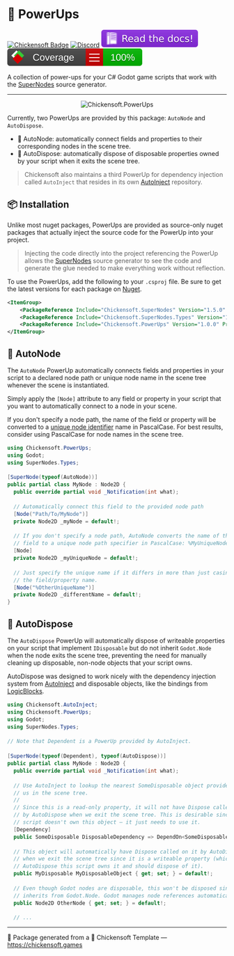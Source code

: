 # 🔋 PowerUps

[![Chickensoft Badge][chickensoft-badge]][chickensoft-website] [![Discord][discord-badge]][discord] [![Read the docs][read-the-docs-badge]][docs] ![line coverage][line-coverage]

 <!-- ![line coverage][line-coverage] ![branch coverage][branch-coverage] -->

A collection of power-ups for your C# Godot game scripts that work with the [SuperNodes] source generator.

---

<p align="center">
<img alt="Chickensoft.PowerUps" src="Chickensoft.PowerUps/icon.png" width="200">
</p>

Currently, two PowerUps are provided by this package: `AutoNode` and `AutoDispose`.

- 🌲 AutoNode: automatically connect fields and properties to their corresponding nodes in the scene tree.
- 🚮 AutoDispose: automatically dispose of disposable properties owned by your script when it exits the scene tree.

> Chickensoft also maintains a third PowerUp for dependency injection called `AutoInject` that resides in its own [AutoInject] repository.

## 📦 Installation

Unlike most nuget packages, PowerUps are provided as source-only nuget packages that actually inject the source code for the PowerUp into your project.

> Injecting the code directly into the project referencing the PowerUp allows the [SuperNodes] source generator to see the code and generate the glue needed to make everything work without reflection.

To use the PowerUps, add the following to your `.csproj` file. Be sure to get the latest versions for each package on [Nuget].

```xml
<ItemGroup>
    <PackageReference Include="Chickensoft.SuperNodes" Version="1.5.0" PrivateAssets="all" OutputItemType="analyzer" />
    <PackageReference Include="Chickensoft.SuperNodes.Types" Version="1.5.0" />
    <PackageReference Include="Chickensoft.PowerUps" Version="1.0.0" PrivateAssets="all" />
</ItemGroup>
```

## 🌲 AutoNode

The `AutoNode` PowerUp automatically connects fields and properties in your script to a declared node path or unique node name in the scene tree whenever the scene is instantiated.

Simply apply the `[Node]` attribute to any field or property in your script that you want to automatically connect to a node in your scene.

If you don't specify a node path, the name of the field or property will be converted to a [unique node identifier][unique-nodes] name in PascalCase. For best results, consider using PascalCase for node names in the scene tree.

```csharp
using Chickensoft.PowerUps;
using Godot;
using SuperNodes.Types;

[SuperNode(typeof(AutoNode))]
public partial class MyNode : Node2D {
  public override partial void _Notification(int what);

  // Automatically connect this field to the provided node path
  [Node("Path/To/MyNode")]
  private Node2D _myNode = default!;

  // If you don't specify a node path, AutoNode converts the name of the 
  // field to a unique node path specifier in PascalCase: %MyUniqueNode
  [Node]
  private Node2D _myUniqueNode = default!;

  // Just specify the unique name if it differs in more than just casing from
  // the field/property name.
  [Node("%OtherUniqueName")]
  private Node2D _differentName = default!;
}
```

## 🚮 AutoDispose

The `AutoDispose` PowerUp will automatically dispose of writeable properties on your script that implement `IDisposable` but do not inherit `Godot.Node` when the node exits the scene tree, preventing the need for manually cleaning up disposable, non-node objects that your script owns.

AutoDispose was designed to work nicely with the dependency injection system from [AutoInject] and disposable objects, like the bindings from [LogicBlocks].

```csharp
using Chickensoft.AutoInject;
using Chickensoft.PowerUps;
using Godot;
using SuperNodes.Types;

// Note that Dependent is a PowerUp provided by AutoInject.

[SuperNode(typeof(Dependent), typeof(AutoDispose))]
public partial class MyNode : Node2D {
  public override partial void _Notification(int what);

  // Use AutoInject to lookup the nearest SomeDisposable object provided above
  // us in the scene tree.
  //
  // Since this is a read-only property, it will not have Dispose called on it
  // by AutoDispose when we exit the scene tree. This is desirable since this
  // script doesn't own this object — it just needs to use it.
  [Dependency]
  public SomeDisposable DisposableDependency => DependOn<SomeDisposable>();

  // This object will automatically have Dispose called on it by AutoDispose 
  // when we exit the scene tree since it is a writeable property (which tells
  // AutoDispose this script owns it and should dispose of it).
  public MyDisposable MyDisposableObject { get; set; } = default!;

  // Even though Godot nodes are disposable, this won't be disposed since it
  // inherits from Godot.Node. Godot manages node references automatically.
  public Node2D OtherNode { get; set; } = default!;

  // ...
```

---

🐣 Package generated from a 🐤 Chickensoft Template — <https://chickensoft.games>

[chickensoft-badge]: https://raw.githubusercontent.com/chickensoft-games/chickensoft_site/main/static/img/badges/chickensoft_badge.svg
[chickensoft-website]: https://chickensoft.games
[discord-badge]: https://raw.githubusercontent.com/chickensoft-games/chickensoft_site/main/static/img/badges/discord_badge.svg
[discord]: https://discord.gg/gSjaPgMmYW
[read-the-docs-badge]: https://raw.githubusercontent.com/chickensoft-games/chickensoft_site/main/static/img/badges/read_the_docs_badge.svg
[docs]: https://chickensoft.games/docsickensoft%20Discord-%237289DA.svg?style=flat&logo=discord&logoColor=white
[line-coverage]: Chickensoft.PowerUps.Tests/badges/line_coverage.svg
<!-- [branch-coverage]: Chickensoft.PowerUps.Tests/badges/branch_coverage.svg -->

[SuperNodes]: https://github.com/chickensoft-games/SuperNodes
[AutoInject]: https://github.com/chickensoft-games/AutoInject
[LogicBlocks]: https://github.com/chickensoft-games/LogicBlocks
[Nuget]: https://www.nuget.org/packages?q=Chickensoft
[unique-nodes]: https://docs.godotengine.org/en/stable/tutorials/scripting/scene_unique_nodes.html
